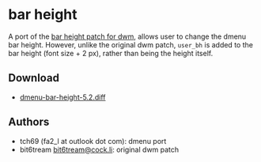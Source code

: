 bar height
==========
A port of the [bar height patch for dwm](//dwm.suckless.org/patches/bar_height), allows user to change the dmenu bar height. However, unlike the original dwm patch, `user_bh` is added to the bar height (font size + 2 px), rather than being the height itself.

Download
--------
* [dmenu-bar-height-5.2.diff](dmenu-bar-height-5.2.diff)

Authors
-------
* tch69 (fa2_l at outlook dot com): dmenu port
* bit6tream [bit6tream@cock.li](mailto:bit6tream@cock.li): original dwm patch
